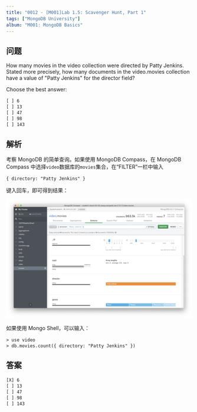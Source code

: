 ```yaml
---
title: "0012 - [M001]Lab 1.5: Scavenger Hunt, Part 1"
tags: ["MongoDB University"]
album: "M001: MongoDB Basics"
---
```


## 问题

How many movies in the video collection were directed by Patty Jenkins. Stated more precisely, how many documents in the video.movies collection have a value of "Patty Jenkins" for the director field?

Choose the best answer:

```
[ ] 6
[ ] 13
[ ] 47
[ ] 98
[ ] 143
```

<!--more-->

## 解析

考察 MongoDB 的简单查询。如果使用 MongoDB Compass，在 MongoDB Compass 中选择`video`数据库的`movies`集合，在“FILTER”一栏中输入

```
{ directory: "Patty Jenkins" }
```

键入回车，即可得到结果：

![](/assets/images/2019/0012/answer.png)

如果使用 Mongo Shell，可以输入：

```
> use video
> db.movies.count({ directory: "Patty Jenkins" })
```

## 答案

```
[X] 6
[ ] 13
[ ] 47
[ ] 98
[ ] 143
```
